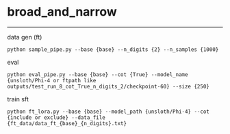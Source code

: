 # broad_and_narrow

_________________________________________________________________

data gen (ft)
```
python sample_pipe.py --base {base} --n_digits {2} --n_samples {1000}
```

eval
```
python eval_pipe.py --base {base} --cot {True} --model_name {unsloth/Phi-4 or ftpath like outputs/test_run_8_cot_True_n_digits_2/checkpoint-60} --size {250}
```

train sft
```
python ft_lora.py --base {base} --model_path {unsloth/Phi-4} --cot {include or exclude} --data_file {ft_data/data_ft_{base}_{n_digits}.txt}
```
